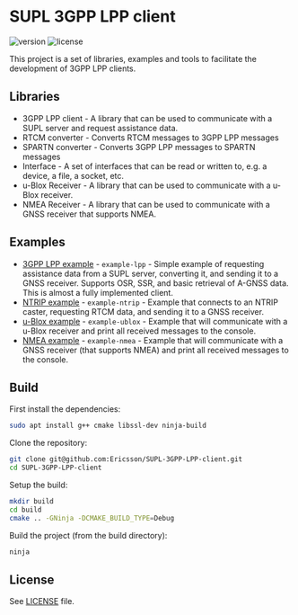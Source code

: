 # SUPL 3GPP LPP client

![version](https://img.shields.io/badge/version-3.4.0-green)
![license](https://img.shields.io/badge/license-MXM-blue)

This project is a set of libraries, examples and tools to facilitate the development of 3GPP LPP clients. 

## Libraries
* 3GPP LPP client - A library that can be used to communicate with a SUPL server and request assistance data.
* RTCM converter - Converts RTCM messages to 3GPP LPP messages
* SPARTN converter - Converts 3GPP LPP messages to SPARTN messages
* Interface - A set of interfaces that can be read or written to, e.g. a device, a file, a socket, etc.
* u-Blox Receiver - A library that can be used to communicate with a u-Blox receiver.
* NMEA Receiver - A library that can be used to communicate with a GNSS receiver that supports NMEA.

## Examples
* [3GPP LPP example](/examples/lpp/README.md) - `example-lpp` - Simple example of requesting assistance data from a SUPL server, converting it, and sending it to a GNSS receiver. Supports OSR, SSR, and basic retrieval of A-GNSS data. This is almost a fully implemented client.
* [NTRIP example](/examples/ntrip/README.md) - `example-ntrip` - Example that connects to an NTRIP caster, requesting RTCM data, and sending it to a GNSS receiver.
* [u-Blox example](/examples/ublox/README.md) - `example-ublox` - Example that will communicate with a u-Blox receiver and print all received messages to the console.
* [NMEA example](/examples/nmea/README.md) - `example-nmea` - Example that will communicate with a GNSS receiver (that supports NMEA) and print all received messages to the console.

## Build

First install the dependencies:
```bash
sudo apt install g++ cmake libssl-dev ninja-build
```

Clone the repository:
```bash
git clone git@github.com:Ericsson/SUPL-3GPP-LPP-client.git
cd SUPL-3GPP-LPP-client
```

Setup the build:
```bash
mkdir build
cd build
cmake .. -GNinja -DCMAKE_BUILD_TYPE=Debug
```

Build the project (from the build directory):
```bash
ninja
```

## License
See [LICENSE](/LICENSE.txt) file.
